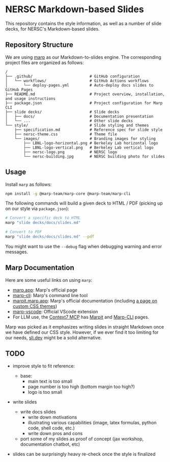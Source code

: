 # NERSC Markdown-based Slides

This repository contains the style information, as well as a number of slide decks, for NERSC's Markdown-based slides.

## Repository Structure

We are using [marp](https://marp.app/) as our Markdown-to-slides engine.
The corresponding project files are organized as follows:

```
/
├── .github/                         # GitHub configuration
│   └── workflows/                   # GitHub Actions workflows
│       └── deploy-pages.yml         # Auto-deploy docs slides to GitHub Pages
├── README.md                        # Project overview, installation, and usage instructions
├── package.json                     # Project configuration for Marp CLI
├── slide decks/                     # Slide decks
│   ├── docs/                        # Documentation presentation
│   └── ...                          # Other slide decks
└── style/                           # Slide styling and themes
    ├── specification.md             # Reference spec for slide style
    ├── nersc-theme.css              # Theme file
    └── images/                      # Branding images for styling
        ├── LBNL-logo-horizontal.png # Berkeley Lab horizontal logo
        ├── LBNL-logo-vertical.png   # Berkeley Lab vertical logo
        ├── nersc-logo.png           # NERSC logo
        └── nersc-building.jpg       # NERSC building photo for slides
```

## Usage

Install `marp` as follows:

```sh
npm install -g @marp-team/marp-core @marp-team/marp-cli
```

The following commands will build a given deck to HTML / PDF (picking up on our style via `package.json`):

```sh
# Convert a specific deck to HTML
marp "slide decks/docs/slides.md"

# Convert to PDF
marp "slide decks/docs/slides.md" --pdf
```

You might want to use the `--debug` flag when debugging warning and error messages.

## Marp Documentation

Here are some useful links on using `marp`:

* [marp.app](https://marp.app/): Marp's official page
* [marp-cli](https://github.com/marp-team/marp-cli): Marp's command line tool
* [marpit.marp.app](https://marpit.marp.app/): Marp's official documentation (including [a page on custom CSS themes](https://marpit.marp.app/theme-css))
* [marp-vscode](https://marketplace.visualstudio.com/items?itemName=marp-team.marp-vscode): Official VScode extension
* For LLM use, the [Context7 MCP](https://context7.com/?q=marp) has [Marpit](https://context7.com/marp-team/marpit) and [Marp-CLI](https://context7.com/marp-team/marp-cli) pages.

Marp was picked as it emphasizes writing slides in straight Markdown once we have defined our CSS style.
However, if we ever find it too limiting for our needs, [sli.dev](https://sli.dev/) might be a solid alternative.

## TODO

* improve style to fit reference:
  * base:
    * main text is too small
    * page number is too high (bottom margin too high?)
    * logo is too small

* write slides
  * write docs slides
    * write down motivations
    * illustrating various capabilities (image, latex formulas, python code, shell code, etc.)
    * write down pros and cons
  * port some of my slides as proof of concept (jax workshop, documentation chatbot, etc)

* slides can be surprisingly heavy
  re-check once the style is finalized